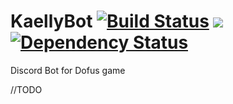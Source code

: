# KaellyBot [![Build Status](https://travis-ci.org/Kaysoro/KaellyBot.svg?branch=master)](https://travis-ci.org/Kaysoro/KaellyBot) [![](https://jitpack.io/v/Kaysoro/KaellyBot.svg)](https://jitpack.io/#Kaysoro/KaellyBot) [![Dependency Status](https://www.versioneye.com/user/projects/587eb975452b8300313609ee/badge.svg?style=flat-square)](https://www.versioneye.com/user/projects/587eb975452b8300313609ee)
Discord Bot for Dofus game

//TODO

